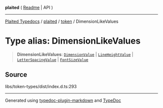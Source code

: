 **plaited** ( [Readme](../../README.md) \| API )

***

[Plaited Typedocs](../../../modules.md) / [plaited](../../modules.md) / [token](../README.md) / DimensionLikeValues

# Type alias: DimensionLikeValues

> **DimensionLikeValues**: [`DimensionValue`](DimensionValue.md) \| [`LineHeightValue`](LineHeightValue.md) \| [`LetterSpacingValue`](LetterSpacingValue.md) \| [`FontSizeValue`](FontSizeValue.md)

## Source

libs/token-types/dist/index.d.ts:293

***

Generated using [typedoc-plugin-markdown](https://www.npmjs.com/package/typedoc-plugin-markdown) and [TypeDoc](https://typedoc.org/)
